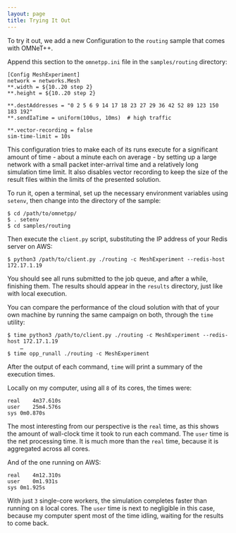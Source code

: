 ```yaml
---
layout: page
title: Trying It Out
---
```


To try it out, we add a new Configuration to the `routing` sample that comes
with OMNeT++.

Append this section to the `omnetpp.ini` file in the `samples/routing` directory:

<pre><code data-language="ini">[Config MeshExperiment]
network = networks.Mesh
**.width = ${10..20 step 2}
**.height = ${10..20 step 2}

**.destAddresses = "0 2 5 6 9 14 17 18 23 27 29 36 42 52 89 123 150 183 192"
**.sendIaTime = uniform(100us, 10ms)  # high traffic

**.vector-recording = false
sim-time-limit = 10s</code></pre>

This configuration tries to make each of its runs execute for a significant
amount of time - about a minute each on average - by setting up a large network
with a small packet inter-arrival time and a relatively long simulation time
limit. It also disables vector recording to keep the size of the result files
within the limits of the presented solution.

To run it, open a terminal, set up the necessary environment variables using
`setenv`, then change into the directory of the sample:

```terminal
$ cd /path/to/omnetpp/
$ . setenv
$ cd samples/routing
```

Then execute the `client.py` script, substituting the IP address of your Redis
server on AWS:

```terminal
$ python3 /path/to/client.py ./routing -c MeshExperiment --redis-host 172.17.1.19
```

You should see all runs submitted to the job queue, and after a while, finishing
them. The results should appear in the `results` directory, just like with local
execution.

You can compare the performance of the cloud solution with that of your own
machine by running the same campaign on both, through the `time` utility:

```terminal
$ time python3 /path/to/client.py ./routing -c MeshExperiment --redis-host 172.17.1.19
    …
$ time opp_runall ./routing -c MeshExperiment
```

After the output of each command, `time` will print a summary of the execution
times.

Locally on my computer, using all `8` of its cores, the times were:

```terminal
real	4m37.610s
user	25m4.576s
sys	0m0.870s
```

The most interesting from our perspective is the `real` time, as this shows the
amount of wall-clock time it took to run each command. The `user` time is the
net processing time. It is much more than the `real` time, because it is
aggregated across all cores.

And of the one running on AWS:

```terminal
real	4m12.310s
user	0m1.931s
sys	0m1.925s
```

With just `3` single-core workers, the simulation completes faster than running
on `8` local cores. The `user` time is next to negligible in this case, because
my computer spent most of the time idling, waiting for the results to come back.
